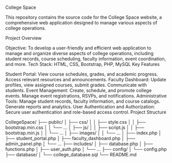 College Space

This repository contains the source code for the College Space website, a comprehensive web application designed to manage various aspects of college operations.

Project Overview

Objective: To develop a user-friendly and efficient web application to manage and organize diverse aspects of college operations, including student records, course scheduling, faculty information, event coordination, and more.
Tech Stack: HTML, CSS, Bootstrap, PHP, MySQL
Key Features

Student Portal:
View course schedules, grades, and academic progress.
Access relevant resources and announcements.
Faculty Dashboard:
Update profiles, view assigned courses, submit grades.
Communicate with students.
Event Management:
Create, schedule, and promote college events.
Manage event registrations, RSVPs, and notifications.
Administrative Tools:
Manage student records, faculty information, and course catalogs.
Generate reports and analytics.
User Authentication and Authorization:
Secure user authentication and role-based access control.
Project Structure

CollegeSpace/
├── public/ 
│   ├── css/ 
│   │   ├── style.css 
│   │   ├── bootstrap.min.css 
│   │   └── ...
│   ├── js/ 
│   │   ├── script.js 
│   │   ├── bootstrap.min.js 
│   │   └── ...
│   ├── images/ 
│   │   └── ...
│   ├── index.php 
│   ├── student_portal.php 
│   ├── faculty_dashboard.php 
│   ├── admin_panel.php 
│   └── ...
├── includes/ 
│   ├── database.php 
│   ├── functions.php 
│   ├── user_auth.php 
│   └── ...
├── config/ 
│   └── config.php 
├── database/ 
│   └── college_database.sql 
└── README.md
